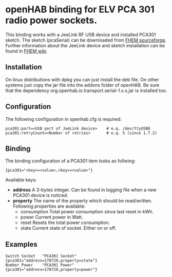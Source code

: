 # openHAB binding for ELV PCA 301 radio power sockets.
This binding works with a JeeLink RF USB device and installed PCA301 sketch. The sketch (pcaSerial) can be downloaded from [FHEM sourceforge](http://sourceforge.net/p/fhem/code/HEAD/tree/trunk/fhem/contrib/arduino/).
Further information about the JeeLink device and sketch installation can be found in [FHEM wiki](http://www.fhemwiki.de/wiki/JeeLink).

## Installation
On linux distributions with dpkg you can just install the deb file. On other systems just copy the jar file into the addons folder of openHAB.
Be sure that the dependency org.openhab.io.transport.serial-1.x.x,jar is installed too.

## Configuration
The following configuration in openhab.cfg is required:

    pca301:port=<USB port of JeeLink device>	# e.q. /dev/ttyUSB0
    pca301:retryCount=<Number of retries>		# e.q. 5 (since 1.7.2)

## Binding
The binding configuration of a PCA301 item looks as follwing:

    {pca301="<key>=<value>,<key>=<value>"}

Available keys:

* **address**
A 3-bytes integer. Can be found in logging file when a new PCA301 device is noticed.
* **property**
The name of the property which should be read/written. Following properties are available:
	* consumption
	Total power consumption since last reset in kWh.
	* power
	Current power in Watt.
	* reset
	Resets the total power consumption.
	* state
	Current state of socket. Either on or off.

## Examples

    Switch Socket	"PCA301 Socket"	{pca301="address=178720,property=state"}
    Number Power	"PCA301 Power"	{pca301="address=178720,property=power"}
